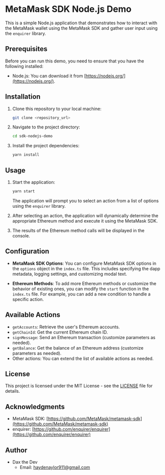 # MetaMask SDK Node.js Demo

This is a simple Node.js application that demonstrates how to interact with the MetaMask wallet using the MetaMask SDK and gather user input using the `enquirer` library.

## Prerequisites

Before you can run this demo, you need to ensure that you have the following installed:

- Node.js: You can download it from [https://nodejs.org/](https://nodejs.org/).

## Installation

1. Clone this repository to your local machine:

   ```bash
   git clone <repository_url>
   ```

2. Navigate to the project directory:

   ```bash
   cd sdk-nodejs-demo
   ```

3. Install the project dependencies:

   ```bash
   yarn install
   ```

## Usage

1. Start the application:

   ```bash
   yarn start
   ```

   The application will prompt you to select an action from a list of options using the `enquirer` library.

2. After selecting an action, the application will dynamically determine the appropriate Ethereum method and execute it using the MetaMask SDK.

3. The results of the Ethereum method calls will be displayed in the console.

## Configuration

- **MetaMask SDK Options**: You can configure MetaMask SDK options in the `options` object in the `index.ts` file. This includes specifying the dapp metadata, logging settings, and customizing modal text.

- **Ethereum Methods**: To add more Ethereum methods or customize the behavior of existing ones, you can modify the `start` function in the `index.ts` file. For example, you can add a new condition to handle a specific action.

## Available Actions

- `getAccounts`: Retrieve the user's Ethereum accounts.
- `getChainId`: Get the current Ethereum chain ID.
- `signMessage`: Send an Ethereum transaction (customize parameters as needed).
- `getBalance`: Get the balance of an Ethereum address (customize parameters as needed).
- Other actions: You can extend the list of available actions as needed.

## License

This project is licensed under the MIT License - see the [LICENSE](LICENSE) file for details.

## Acknowledgments

- MetaMask SDK: [https://github.com/MetaMask/metamask-sdk](https://github.com/MetaMask/metamask-sdk)
- enquirer: [https://github.com/enquirer/enquirer](https://github.com/enquirer/enquirer)

## Author

- Dax the Dev
  - Email: haydenaylor911@gmail.com
